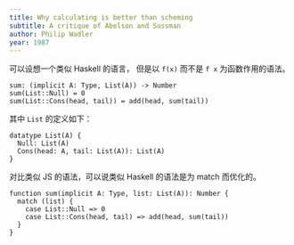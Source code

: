 ```yaml
---
title: Why calculating is better than scheming
subtitle: A critique of Abelson and Sussman
author: Philip Wadler
year: 1987
---
```


可以设想一个类似 Haskell 的语言，
但是以 `f(x)` 而不是 `f x` 为函数作用的语法。

```cicada
sum: (implicit A: Type, List(A)) -> Number
sum(List::Null) = 0
sum(List::Cons(head, tail)) = add(head, sum(tail))
```

其中 `List` 的定义如下：

```cicada
datatype List(A) {
  Null: List(A)
  Cons(head: A, tail: List(A)): List(A)
}
```

对比类似 JS 的语法，可以说类似 Haskell 的语法是为 match 而优化的。

```cicada
function sum(implicit A: Type, list: List(A)): Number {
  match (list) {
    case List::Null => 0
    case List::Cons(head, tail) => add(head, sum(tail))
  }
}
```

